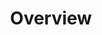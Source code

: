 ---
layout: single-page
id: overview
nav: true
nav-order: 1
title: Overview

banner:
  title: Visit Britain
  attribution: "<a href=\"#photo-link\">Photo</a> by username / <a rel=\"nofollow\" href=\"https://creativecommons.org/licenses/by/2.0/\">CC BY</a>"

primary-cta:
  label: See All Offers
  link: "#offers"
---